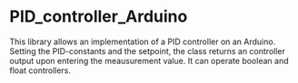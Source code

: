 # PID_controller_Arduino
This library allows an implementation of a PID controller on an Arduino. Setting the PID-constants and the setpoint, the class returns an controller output upon entering the meausurement value. It can operate boolean and float controllers.

